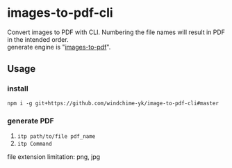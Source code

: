 # images-to-pdf-cli
Convert images to PDF with CLI. Numbering the file names will result in PDF in the intended order.  
generate engine is "[images-to-pdf](https://github.com/mLuby/images-to-pdf)".

## Usage
### install
```
npm i -g git+https://github.com/windchime-yk/image-to-pdf-cli#master
```

### generate PDF
1. `itp path/to/file pdf_name`
2. `itp Command`

file extension limitation: png, jpg